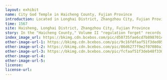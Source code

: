```yaml
---
layout: exhibit
name: City God Temple in Haicheng County, Fujian Province
introduction: Located in Longhai District, Zhangzhou City, Fujian Province, the town of Haicheng southeast, facing south, Ming Longqing five years (1571) built, dedicated to the Han Dynasty loyalty figure Zhou Cao.
time: 1567
site: Haisheng, Longhai District, Zhangzhou City, Fujian Province
story: In the "Haicheng County," Volume II "regulation forget" records "first Ming Jiajing thirty-six years, Chengma kou chaos, the large in the letter of the public order of the people in the House of the earth Fort, the proposal of the crowd of eight or nine two are surrounded by a city, the commission of the other driver Wang Gong Quan Dong its affairs. Across the stream for the bridge, build wall on it, inside a thick more than ten feet, eight feet high ... on the unfinished and the following year Japanese to embellish. ...... Longqing first year (1567) to discuss the county, ...... began work in November of the fifth year, finished work on June 8.
index_image_url: https://bkimg.cdn.bcebos.com/pic/d50735fae6cd7b898701cece052442a7d9330e09?x-bce-process=image/watermark,image_d2F0ZXIvYmFpa2UxMTY=,g_7,xp_5,yp_5/format,f_auto
other-image-url-1: https://bkimg.cdn.bcebos.com/pic/9c16fdfaaf51f3ded052a11e94eef01f3b2979e3?x-bce-process=image/watermark,image_d2F0ZXIvYmFpa2U5Mg==,g_7,xp_5,yp_5/format,f_auto
other-image-url-2: https://bkimg.cdn.bcebos.com/pic/86d6277f9e2f07080a11f12be124b899a901f281?x-bce-process=image/resize,m_lfit,w_440,limit_1/format,f_auto
other-image-url-3: https://bkimg.cdn.bcebos.com/pic/fcfaaf51f3deb48f330944c4f31f3a292df5784c?x-bce-process=image/resize,m_lfit,w_235,h_235,limit_1/format,f_auto
other-image-url-4: 
other-image-url-5: 
license:
license-url:
---
```

